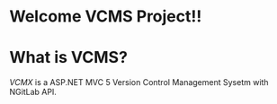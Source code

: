 Welcome VCMS Project!!
===========

What is VCMS?
============
*VCMX* is a ASP.NET MVC 5 Version Control Management Sysetm with NGitLab API.



